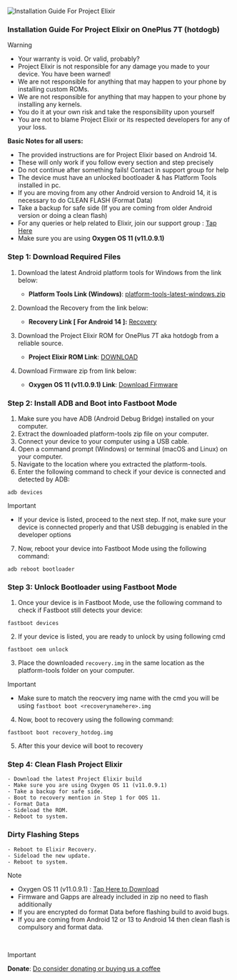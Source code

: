 ![Installation Guide For Project Elixir](https://i.imgur.com/42LxtAl.png)

### Installation Guide For Project Elixir on OnePlus 7T (hotdogb)

> [!Warning]
> * Your warranty is void. Or valid, probably?
> * Project Elixir is not responsible for any damage you made to your device. You have been warned!
> * We are not responsible for anything that may happen to your phone by installing custom ROMs.
> * We are not responsible for anything that may happen to your phone by installing any kernels.
> * You do it at your own risk and take the responsibility upon yourself
> * You are not to blame Project Elixir or its respected developers for any of your loss.
>
> **Basic Notes for all users:**  
> * The provided instructions are for Project Elixir based on Android 14.
> * These will only work if you follow every section and step precisely
> * Do not continue after something fails! Contact in support group for help
> * The device must have an unlocked bootloader & has Platform Tools installed in pc.
> * If you are moving from any other Android version to Android 14, it is necessary to do CLEAN FLASH (Format Data)
> * Take a backup for safe side (If you are coming from older Android version or doing a clean flash)
> * For any queries or help related to Elixir, join our support group : [Tap Here](https://telegram.me/Elixir_Discussion)
> * Make sure you are using **Oxygen OS 11 (v11.0.9.1)**

### Step 1: Download Required Files 
1. Download the latest Android platform tools for Windows from the link below:
   - **Platform Tools Link (Windows)**: [platform-tools-latest-windows.zip](https://dl.google.com/android/repository/platform-tools-latest-windows.zip)

2. Download the Recovery from the link below:
   - **Recovery Link [ For Android 14 ]:** [Recovery](https://www.pling.com/p/1861127/)

3. Download the Project Elixir ROM for OnePlus 7T aka hotdogb from a reliable source.
   - **Project Elixir ROM Link**: [DOWNLOAD](https://projectelixiros.com/device/hotdogb)

4. Download Firmware zip from link below:
   - **Oxygen OS 11 (v11.0.9.1) Link**: [Download Firmware](https://drive.google.com/file/d/1RDts_laWjRQ8zE550KWFwZskfOmpIVJF/view)

### Step 2: Install ADB and Boot into Fastboot Mode 
1. Make sure you have ADB (Android Debug Bridge) installed on your computer.
2. Extract the downloaded platform-tools zip file on your computer.
3. Connect your device to your computer using a USB cable.
4. Open a command prompt (Windows) or terminal (macOS and Linux) on your computer.
5. Navigate to the location where you extracted the platform-tools.
6. Enter the following command to check if your device is connected and detected by ADB:

```
adb devices
```

> [!Important]
> - If your device is listed, proceed to the next step. If not, make sure your device is connected properly and that USB debugging is enabled in the developer options

7. Now, reboot your device into Fastboot Mode using the following command:
```
adb reboot bootloader
```

### Step 3: Unlock Bootloader using Fastboot Mode 
1. Once your device is in Fastboot Mode, use the following command to check if Fastboot still detects your device:
``` 
fastboot devices
```
2. If your device is listed, you are ready to unlock by using following cmd
``` 
fastboot oem unlock
```
3. Place the downloaded `recovery.img` in the same location as the platform-tools folder on your computer.

> [!Important]
> - Make sure to match the reocvery img name with the cmd you will be using `fastboot boot <recoverynamehere>.img`

4. Now, boot to recovery using the following command:
``` 
fastboot boot recovery_hotdog.img
```
5. After this your device will boot to recovery

### Step 4: Clean Flash Project Elixir
```
- Download the latest Project Elixir build
- Make sure you are using Oxygen OS 11 (v11.0.9.1)
- Take a backup for safe side.
- Boot to recovery mention in Step 1 for OOS 11.
- Format Data
- Sideload the ROM. 
- Reboot to system.
```

### Dirty Flashing Steps 
```
- Reboot to Elixir Recovery.
- Sideload the new update.
- Reboot to system.
```

> [!Note]
> - Oxygen OS 11 (v11.0.9.1) : [Tap Here to Download](https://drive.google.com/file/d/1RDts_laWjRQ8zE550KWFwZskfOmpIVJF/view)
> - Firmware and Gapps are already included in zip no need to flash additionally
> - If you are encrypted do format Data before flashing build to avoid bugs.
> - If you are coming from Android 12 or 13 to Android 14 then clean flash is compulsory and format data.

<br>

> [!Important]
> **Donate**: [Do consider donating or buying us a coffee](https://projectelixiros.com/donate)
